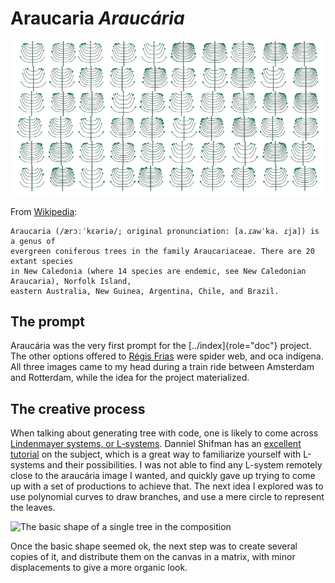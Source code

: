 Araucaria *Araucária*
=====================

![Araucária (Araucaria)](../assets/01-sto-araucaria-medium.png)

From [Wikipedia](https://en.wikipedia.org/wiki/Araucaria):

    Araucaria (/ærɔːˈkɛəriə/; original pronunciation: [a.ɾawˈka. ɾja]) is a genus of 
    evergreen coniferous trees in the family Araucariaceae. There are 20 extant species 
    in New Caledonia (where 14 species are endemic, see New Caledonian Araucaria), Norfolk Island, 
    eastern Australia, New Guinea, Argentina, Chile, and Brazil.

The prompt
----------

Araucária was the very first prompt for the [../index]{role="doc"}
project. The other options offered to [Régis
Frias](https://github.com/regisfrias/dear-gen) were spider web, and
oca indígena. All three images came to my head during a train ride
between Amsterdam and Rotterdam, while the idea for the project
materialized.

The creative process
--------------------

When talking about generating tree with code, one is likely to come
across [Lindenmayer systems, or
L-systems](https://en.wikipedia.org/wiki/L-system). Danniel Shifman has
an [excellent tutorial](https://www.youtube.com/watch?v=E1B4UoSQMFw) on
the subject, which is a great way to familiarize yourself with L-systems
and their possibilities. I was not able to find any L-system remotely
close to the araucária image I wanted, and quickly gave up trying to
come up with a set of productions to achieve that. The next idea I
explored was to use polynomial curves to draw branches, and use a mere
circle to represent the leaves.

![The basic shape of a single tree in the
composition](../assets/tree-1.png)

Once the basic shape seemed ok, the next step was to create several
copies of it, and distribute them on the canvas in a matrix, with minor
displacements to give a more organic look.
